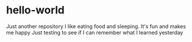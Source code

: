 # hello-world
Just another repository 
I like eating food and sleeping. It's fun and makes me happy 
Just testing to see if I can remember what I learned yesterday
